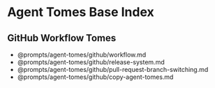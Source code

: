 # Agent Tomes Base Index

## GitHub Workflow Tomes

* @prompts/agent-tomes/github/workflow.md
* @prompts/agent-tomes/github/release-system.md
* @prompts/agent-tomes/github/pull-request-branch-switching.md
* @prompts/agent-tomes/github/copy-agent-tomes.md